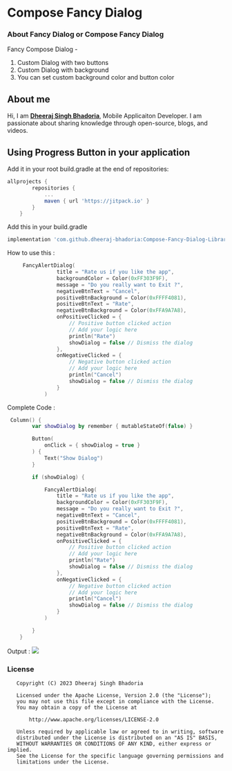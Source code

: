 
# Compose Fancy Dialog 

### About Fancy Dialog or Compose Fancy Dialog 

Fancy Compose Dialog - 
1. Custom Dialog with two buttons
2. Custom Dialog with background
3. You can set custom background color and button color

## About me

Hi, I am [**Dheeraj Singh Bhadoria**](https://dheeruapps.in), Mobile Applicaiton Developer. I am passionate about sharing knowledge through open-source, blogs, and videos.

## Using Progress Button in your application

Add it in your root build.gradle at the end of repositories:

```groovy
allprojects {
		repositories {
			...
			maven { url 'https://jitpack.io' }
		}
	}
```

Add this in your build.gradle
```groovy
implementation 'com.github.dheeraj-bhadoria:Compose-Fancy-Dialog-Library:0.0.1'

```

How to use this  :
```kotlin
     FancyAlertDialog(
                title = "Rate us if you like the app",
                backgroundColor = Color(0xFF303F9F),
                message = "Do you really want to Exit ?",
                negativeBtnText = "Cancel",
                positiveBtnBackground = Color(0xFFFF4081),
                positiveBtnText = "Rate",
                negativeBtnBackground = Color(0xFFA9A7A8),
                onPositiveClicked = {
                    // Positive button clicked action
                    // Add your logic here
                    println("Rate")
                    showDialog = false // Dismiss the dialog
                },
                onNegativeClicked = {
                    // Negative button clicked action
                    // Add your logic here
                    println("Cancel")
                    showDialog = false // Dismiss the dialog
                }
            )
```
Complete Code  :
```kotlin
 Column() {
        var showDialog by remember { mutableStateOf(false) }

        Button(
            onClick = { showDialog = true }
        ) {
            Text("Show Dialog")
        }

        if (showDialog) {

            FancyAlertDialog(
                title = "Rate us if you like the app",
                backgroundColor = Color(0xFF303F9F),
                message = "Do you really want to Exit ?",
                negativeBtnText = "Cancel",
                positiveBtnBackground = Color(0xFFFF4081),
                positiveBtnText = "Rate",
                negativeBtnBackground = Color(0xFFA9A7A8),
                onPositiveClicked = {
                    // Positive button clicked action
                    // Add your logic here
                    println("Rate")
                    showDialog = false // Dismiss the dialog
                },
                onNegativeClicked = {
                    // Negative button clicked action
                    // Add your logic here
                    println("Cancel")
                    showDialog = false // Dismiss the dialog
                }
            )

        }
    }
```
Output  :
<img src=https://github.com/dheeraj-bhadoria/Compose-Fancy-Dialog-Library/edit/main/composefancydialog.gif >


### License
```
   Copyright (C) 2023 Dheeraj Singh Bhadoria

   Licensed under the Apache License, Version 2.0 (the "License");
   you may not use this file except in compliance with the License.
   You may obtain a copy of the License at

       http://www.apache.org/licenses/LICENSE-2.0

   Unless required by applicable law or agreed to in writing, software
   distributed under the License is distributed on an "AS IS" BASIS,
   WITHOUT WARRANTIES OR CONDITIONS OF ANY KIND, either express or implied.
   See the License for the specific language governing permissions and
   limitations under the License.
```
